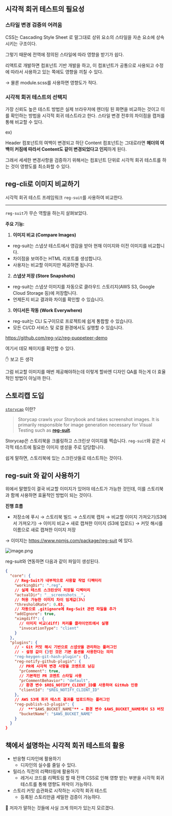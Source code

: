 ## 시각적 회귀 테스트의 필요성

### 스타일 변경 검증의 어려움

CSS는 Cascading Style Sheet 로 말그대로 상위 요소의 스타일을 자손 요소에 상속시키는 구조이다.

그렇기 때문에 전역에 정의된 스타일에 따라 영향을 받기가 쉽다.

리액트로 개발하면 컴포넌트 기반 개발을 하고, 이 컴포넌트가 공통으로 사용되고 수정에 따라서 사용하고 있는 쪽에도 영향을 끼칠 수 있다.

→ 물론 module.scss를 사용하면 영향도가 적다.

### 시각적 회귀 테스트의 선택지

가장 신뢰도 높은 테스트 방법은 실제 브라우저에 렌더링 된 화면을 비교하는 것이고 이를 확인하는 방법을 시각적 회귀 테스트라고 한다. 스타일 변경 전후의 차이점을 캡처를 통해 비교할 수 있다.

ex)

Header 컴포넌트의 여백이 변경되고 하단 Content 컴포넌트는 그대로라면 **헤더의 여백이 커짐에 따라서 Content도 같이 변경되었다고 인지**하게 된다.

그래서 세세한 변경사항을 검증하기 위해서는 컴포넌트 단위로 시각적 회귀 테스트를 하는 것이 영향도를 최소화할 수 있다.

## reg-cli로 이미지 비교하기

시각적 회귀 테스트 프레임워크 `reg-suit`를 사용하여 비교한다.

---

`reg-suit`가 무슨 역할을 하는지 살펴보았다.

**주요 기능:**

1. **이미지 비교 (Compare Images)**

- reg-suit는 스냅샷 테스트에서 영감을 받아 현재 이미지와 이전 이미지를 비교합니다.
- 차이점을 보여주는 HTML 리포트를 생성합니다.
- 사용자는 비교할 이미지만 제공하면 됩니다.

2. **스냅샷 저장 (Store Snapshots)**

- reg-suit는 스냅샷 이미지를 자동으로 클라우드 스토리지(AWS S3, Google Cloud Storage 등)에 저장합니다.
- 언제든지 비교 결과와 차이를 확인할 수 있습니다.

3. **어디서든 작동 (Work Everywhere)**

- reg-suit는 CLI 도구이므로 프로젝트에 쉽게 통합할 수 있습니다.
- 모든 CI/CD 서비스 및 로컬 환경에서도 실행할 수 있습니다.

https://github.com/reg-viz/reg-puppeteer-demo

여기서 데모 페이지를 확인할 수 있다.

✋ 보고 든 생각

그럼 비교할 이미지를 매번 제공해야하는데 이렇게 할바엔 디자인 QA를 하는게 더 효율적인 방법이 아닐까 한다.

## 스토리캡 도입

[`storycap`](https://www.npmjs.com/package/storycap) 이란?

> Storycap crawls your Storybook and takes screenshot images. It is primarily responsible for image generation necessary for Visual Testing such as [**reg-suit**](https://github.com/reg-viz/reg-suit).

Storycap은 스토리북을 크롤링하고 스크린샷 이미지를 찍습니다. `reg-suit`와 같은 시각적 테스트에 필요한 이미지 생성을 주로 담당합니다.

>

쉽게 말하면, 스토리북에 있는 스크린샷들로 테스트하는 것이다.

## reg-suit 와 같이 사용하기

위에서 말했듯이 결국 비교할 이미지가 있어야 테스트가 가능한 것인데, 이를 스토리북과 함께 사용하면 효율적인 방법이 되는 것이다.

**진행 흐름**

- 저장소에 푸시 → 스토리북 빌드 → 스토리북 캡처 → 비교할 이미지 가져오기(S3에서 가져오기) → 이미지 비교→ 새로 캡쳐한 이미지 (S3에 업로드) → 커밋 해시를 이름으로 새로 캡쳐한 이미지 저장

→ 이미지는 https://www.npmjs.com/package/reg-suit 에 있다.

![image.png](attachment:edff1d9b-1062-420e-b0cd-d2b14f413f4d:image.png)

reg-suit와 연동하면 다음과 같이 파일이 생성된다.

```json
{
  "core": {
    // Reg-Suit가 내부적으로 사용할 작업 디렉터리
    "workingDir": ".reg",
    // 실제 테스트 스크린샷이 저장될 디렉터리
    "actualDir": "__screenshots__",
    // 허용 가능한 이미지 차이 임계값(3%)
    "thresholdRate": 0.03,
    // 자동으로 .gitignore에 Reg-Suit 관련 파일을 추가
    "addIgnore": true,
    "ximgdiff": {
      // 이미지 비교(diff) 처리를 클라이언트에서 실행
      "invocationType": "client"
    }
  },
  "plugins": {
    // - Git 커밋 해시 기반으로 스냅샷을 관리하는 플러그인
    // - 설정 값이 {}인 것은 기본 옵션을 사용한다는 의미
    "reg-keygen-git-hash-plugin": {},
    "reg-notify-github-plugin": {
      // PR에 시각적 변경 사항을 코멘트로 남김
      "prComment": true,
      // 기본적인 PR 코멘트 스타일 사용
      "prCommentBehavior": "default",
      // 환경 변수 $REG_NOTIFY_CLIENT_ID를 사용하여 GitHub 인증
      "clientId": "$REG_NOTIFY_CLIENT_ID"
    },
    // AWS S3에 회귀 테스트 결과를 업로드하는 플러그인
    "reg-publish-s3-plugin": {
      //  **"$AWS_BUCKET_NAME"** → 환경 변수 $AWS_BUCKET_NAME에서 S3 버킷 이름을 가져옴
      "bucketName": "$AWS_BUCKET_NAME"
    }
  }
}
```

## 책에서 설명하는 시각적 회귀 테스트의 활용

- 반응형 디자인에 활용하기
  - 디자인의 실수를 줄일 수 있다.
- 릴리스 직전의 리팩터링에 활용하기
  - 레거시 코드를 리팩토링 할 때 전역 CSS로 인해 영향 받는 부분을 시각적 회귀 테스트를 통해 영향도 파악이 가능하다.
- 스토리 커밋 습관화로 시작하는 시각적 회귀 테스트
  - 등록된 스토리만큼 세밀한 검증이 가능하다.

🤔 저자가 말하는 것들에 사실 크게 의미가 있는지 모르겠다.
